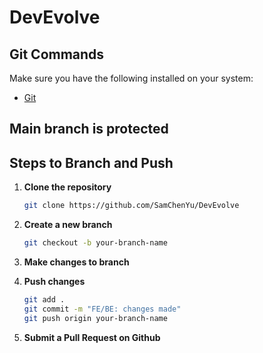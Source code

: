 # DevEvolve

## Git Commands
Make sure you have the following installed on your system:
- [Git](https://git-scm.com/)

## Main branch is protected
## Steps to Branch and Push

1. **Clone the repository**
   ```sh
   git clone https://github.com/SamChenYu/DevEvolve
   ```

2. **Create a new branch**
   ```sh
   git checkout -b your-branch-name
   ```

3. **Make changes to branch**

4. **Push changes**
   ```sh
   git add .
   git commit -m "FE/BE: changes made"
   git push origin your-branch-name
   ```

5. **Submit a Pull Request on Github**

